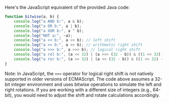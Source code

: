  Here's the JavaScript equivalent of the provided Java code:

```javascript
function bitwise(a, b) {
    console.log("a AND b:", a & b);
    console.log("a OR b:", a | b);
    console.log("a XOR b:", a ^ b);
    console.log("NOT a:", ~a);
    console.log("a << b:", a << b); // left shift
    console.log("a >> b:", a >> b); // arithmetic right shift
    console.log("a >>> b:", a >>> b); // logical right shift
    console.log("a rol b:", (a << 32) | (a >>> (32 - b)) & ((1 << 32) - 1)); // rotate left, assuming 32-bit integers
    console.log("a ror b:", (a >> 32) | (a << (32 - b)) & ((1 << 32) - 1)); // rotate right, assuming 32-bit integers
}
```

Note: In JavaScript, the `>>>` operator for logical right shift is not natively supported in older versions of ECMAScript. The code above assumes a 32-bit integer environment and uses bitwise operations to simulate the left and right rotations. If you are working with a different size of integers (e.g., 64-bit), you would need to adjust the shift and rotate calculations accordingly.
